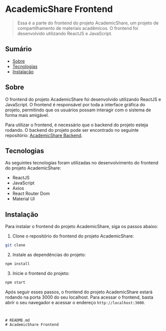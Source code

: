 # AcademicShare Frontend

> Essa é a parte do frontend do projeto AcademicShare, um projeto de compartilhamento de materiais acadêmicos. O frontend foi desenvolvido utilizando ReactJS e JavaScript.

## Sumário

- [Sobre](#sobre)
- [Tecnologias](#tecnologias)
- [Instalação](#instalação)

## Sobre

O frontend do projeto AcademicShare foi desenvolvido utilizando ReactJS e JavaScript. O frontend é responsável por toda a interface gráfica do projeto, permitindo que os usuários possam interagir com o sistema de forma mais amigável.

Para utilizar o frontend, é necessário que o backend do projeto esteja rodando. O backend do projeto pode ser encontrado no seguinte repositório: [AcademicShare Backend](https://github.com/VictorMS-200/academicShare.Back-end).

## Tecnologias

As seguintes tecnologias foram utilizadas no desenvolvimento do frontend do projeto AcademicShare:

- ReactJS
- JavaScript
- Axios
- React Router Dom
- Material UI

## Instalação

Para instalar o frontend do projeto AcademicShare, siga os passos abaixo:

1. Clone o repositório do frontend do projeto AcademicShare:

```bash
git clone
```

2. Instale as dependências do projeto:

```bash
npm install
```

3. Inicie o frontend do projeto:

```bash
npm start
```

Após seguir esses passos, o frontend do projeto AcademicShare estará rodando na porta 3000 do seu localhost. Para acessar o frontend, basta abrir o seu navegador e acessar o endereço `http://localhost:3000`.
```


# README.md
# AcademicShare Frontend
